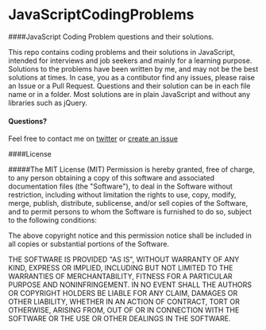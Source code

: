 # JavaScriptCodingProblems
####JavaScript Coding Problem questions and their solutions. 

This repo contains coding problems and their solutions in JavaScript, intended for interviews and job seekers and mainly for a learning purpose.
Solutions to the problems have been written by me, and may not be the best solutions at times. In case, you as a contibutor find any issues, please raise an Issue or a Pull Request.
Questions and their solution can be in each file name or in a folder. 
Most solutions are in plain JavaScript and without any libraries such as jQuery. 


#### Questions?
Feel free to contact me on [twitter](https://twitter.com/joseph_rialab) or [create an issue](https://github.com/jsphkhan/ReactNativeExamples/issues/new)

####License

#####The MIT License (MIT)
Permission is hereby granted, free of charge, to any person obtaining a copy
of this software and associated documentation files (the "Software"), to deal
in the Software without restriction, including without limitation the rights
to use, copy, modify, merge, publish, distribute, sublicense, and/or sell
copies of the Software, and to permit persons to whom the Software is
furnished to do so, subject to the following conditions:

The above copyright notice and this permission notice shall be included in
all copies or substantial portions of the Software.

THE SOFTWARE IS PROVIDED "AS IS", WITHOUT WARRANTY OF ANY KIND, EXPRESS OR
IMPLIED, INCLUDING BUT NOT LIMITED TO THE WARRANTIES OF MERCHANTABILITY,
FITNESS FOR A PARTICULAR PURPOSE AND NONINFRINGEMENT. IN NO EVENT SHALL THE
AUTHORS OR COPYRIGHT HOLDERS BE LIABLE FOR ANY CLAIM, DAMAGES OR OTHER
LIABILITY, WHETHER IN AN ACTION OF CONTRACT, TORT OR OTHERWISE, ARISING FROM,
OUT OF OR IN CONNECTION WITH THE SOFTWARE OR THE USE OR OTHER DEALINGS IN
THE SOFTWARE.


